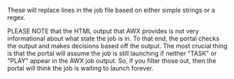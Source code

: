 These will replace lines in the job file based on either simple strings or a regex.

PLEASE NOTE that the HTML output that AWX provides is not very informational about what state the job is in. To that end, the portal checks the output and makes decisions based off the output. The most crucial thing is that the portal will assume the job is still launching if neither "TASK" or "PLAY" appear in the AWX job output. So, if you filter those out, then the portal will think the job is waiting to launch forever.
